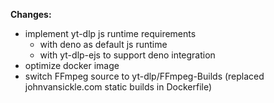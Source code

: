 **Changes:**

- implement yt-dlp js runtime requirements
  - with deno as default js runtime
  - with yt-dlp-ejs to support deno integration
- optimize docker image
- switch FFmpeg source to yt-dlp/FFmpeg-Builds (replaced johnvansickle.com static builds in Dockerfile)
